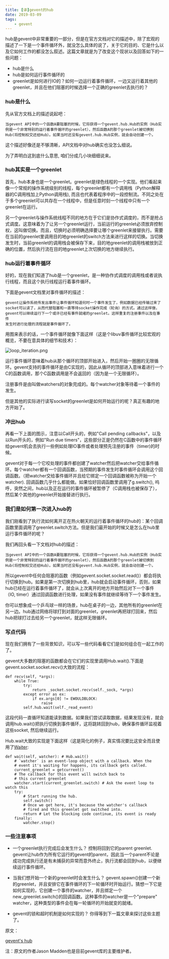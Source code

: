 ```yaml
---
title: [译]gevent的hub
date: 2019-03-09
tags: 
	- gevent
---
```



hub是gevent中非常重要的一部分，但是在官方文档对它的描述中，除了宏观的描述了一下是一个事件循环外，就没怎么具体的说了，关于它的目的、它是什么以及它如何工作的都没怎么叙述。这篇文章就是为了改变这个现状以及回答如下的一些问题：

* hub是什么
* hub是如何运行事件循环的
* greenlet是如何进行IO的？如何一边运行着事件循环，一边又运行着其他的greenlet，并且在他们阻塞的时候选择一个正确的greenlet去执行的？

### hub是什么
先从官方文档上的描述说起吧：

```
当gevent API中的一个函数A要阻塞的时候，它将获得一个gevent.hub.Hub的实例（Hub实
例是一个非常特别的运行着事件循环的greenlet），然后函数A的那个greenlet被切换到
Hub(将控制权交还给Hub）。如果当时还没有gevent.hub.Hub实例，就会自动创建一个。
```

这个描述好像还是不够清晰，API文档中对hub确实也没怎么细说。

为了弄明白这到底什么意思, 咱们分成几小块细细说来。

### hub其实是一个greenlet
首先，hub本身也是一个greenlet。greenlet是绿色线程的一个实现。他们看起来像一个常规的操作系统级别的线程，每个greenlet都有一个调用栈（Python解释器的C调用栈加上Python调用栈), 而且也代表着程序中的一段控制流。不同之处在于多个greenlet可以共存在一个线程中，但是任意时刻一个线程中只有一个greenlet在运行。

另一个greenlet与操作系统线程不同的地方在于它们是协作式调度的，而不是抢占式调度。这意味着为了让另一个greenlet运行，当前运行的greenlet必须放弃控制权，这叫做切换。而且，切换时必须明确选择要让哪个greenlet来接替执行。需要在当前的greenlet里调用目的地greenlet的switch方法来进行这样的切换。当切换发生时，当前greenlet的调用栈会被保存下来，目的地greenlet的调用栈被放到正确的位置，然后执行流在目的地greenlet上次切换的地方继续执行。

### hub运行着事件循环
好的，现在我们知道了hub是一个greenlet，是一种协作式调度的调用栈或者说执行线程，而且这个执行线程运行着事件循环。

下面是gevent文档里对事件循环的描述：

```
gevent让操作系统传发出事件让事件循环知道何时一个事件发生了，例如数据已经传输过来了
socket可以读了，从而代替阻塞和一直等待socket操作完成（轮询）的方式。通过这样做，
gevent可以继续运行下一个或许已经有事件就绪的greenlet。这样重复的注册事件以及在事件
发生时进行处理的流程就是事件循环了。
```

用图来表示的话，一个事件循环就像下面这样（这是个libuv事件循环比较宏观的概览，不要在意具体的细节和技术）：

![loop_iteration.png](https://i.loli.net/2019/03/10/5c84fa87e414a.png)

运行事件循环意味着hub从那个循环的顶部开始进入，然后开始一圈圈的无限循环。gevent支持的事件循环是由C实现的，因此从循环的顶部进入意味着进行一个C的函数调用，那个C函数调用是不会返回的（因为是一个无限循环）。

注册事件是由叫做watchers的对象完成的。每个watcher对象等待着一个事件的发生。

但是其他的实际进行读写socket的greenlet是如何开始运行的呢？真正有趣的地方开始了。

### 冲出hub
再看一下上面的图示，注意以Call开头的，例如"Call pending callbacks"，以及以Run开头的，例如"Run due timers"，这些部分正是仍然在C函数中的事件循环给gevent机会去执行一些例如处理IO事件或者处理预先注册的事件（timer)的时候。

gevent对于每一个它咬处理的事件都创建了watcher然后把watcher交给事件循环。每个watcher都有一个回调函数，当预期的事件发生时事件循环会调用这个回调函数。（把watcher交给事件循环并且给它绑定一个回调函数被称为开始一个watcher). 回调函数几乎什么都能做。如果恰好回调函数里调用了g.switch(), 呜呼，突然之间，hub以及正在运行的事件循环被暂停了（C调用栈也被保存了），然后某个其他的greenlet开始接替进行执行。

### 我们是如何第一次进入hub的
我们刚看到了执行流如何离开正在热火朝天的运行着事件循环的hub的：某个回调函数里面调用了greenlet.switch方法。但是我们最开始的时候又是怎么在hub里运行事件循环的呢？

我们再回头看一下文档对hub的描述：

```
当gevent API中的一个函数A要阻塞的时候，它将获得一个gevent.hub.Hub的实例（Hub实
例是一个非常特别的运行着事件循环的greenlet），然后函数A的那个greenlet被切换到
Hub(将控制权交还给Hub）。如果当时还没有gevent.hub.Hub实例，就会自动创建一个。
```

所以gevent中任何会阻塞的函数（例如gevent.socket.socket.read()）都会将执行切换到hub。如果是第一次切换到hub里，hub就会启动事件循环，否则，如果hub已经在运行着事件循环了，就会从上次离开的地方开始然后对下一个事件（IO, timer）通过回调函数进行处理，如果没有事件就继续等待下一个事件发生。

你可以想象成一个乒乓球一样的场景，hub在桌子的一边，其他所有的greenlet在另一边。hub通过网络将球打到对面的greenlet，greenlet再把球打回来，然后hub把球打过去给另一个greenlet，就这样无限循环。

### 写点代码

现在我们拥有了一些背景知识，可以写一些代码看看它们是如何组合在一起工作的了。

gevent大多数的阻塞的函数都会在它们的实现里调用Hub.wait().下面是gevent.socket.socket.recv()大致的流程：

```
def recv(self, *args):
    while True:
        try:
            return _socket.socket.recv(self._sock, *args)
        except error as ex:
            if ex.args[0] != EWOULDBLOCK:
                raise
        self.hub.wait(self._read_event)
```

这段代码一直循环知道能读到数据。如果我们尝试读取数据，结果发现没有，就会调用hub.wait()把执行切换到事件循环，这将跳转回到hub，确保事件循环监视着这些socket, 然后继续运行。

Hub.wait大致的实现是下面这样（这是简化的例子，真实情况要比这安全而且使用了[Waiter](http://www.gevent.org/api/gevent.hub.html#gevent.hub.Waiter):

```
def wait(self, watcher): # Hub.wait()
    # `watcher` is an event-loop object with a callback. When the
    # event it's waiting for happens, its callback gets called.
    current_greenlet = getcurrent()
    # The callback for this event will switch back to
    # this current greenlet
    watcher.start(current_greenlet.switch) # Ask the event loop to watch this
    try:
        # Start running the hub.
        self.switch()
        # Once we get here, it's because the watcher's callback
        # fired and this greenlet got switched into.
        return # Let the blocking code continue, its event is ready
    finally:
        watcher.stop()
```

### 一些注意事项
* 一个greenlet执行完成后会发生什么？
	控制将回到它的parent greenlet. gevent让hub作为所有它运行的gevent的parent，因此当一个parent不论是成功完成执行还是有未捕获的异常而意外终止，执行流都会回到hub，以便继续运行事件循环。

* 当我们想开始一个新的greenlet时会发生什么？
	gevent.spawn()创建一个新的greenlet，并且安排它在事件循环的下一轮循环时开始运行。猜想一下它是如何实现的，它创建一个事件的watcher，并且绑定一个new_greenlet.switch()的回调函数。这种事件的watcher是一个"prepare" watcher，这种类型的事件会在每一轮循环的开始就变的就绪。
	
* gevent的锁和超时机制是如何实现的？
	你得等到下一篇文章来探讨这些主题了。
	
原文：

[gevent's hub](https://dev.nextthought.com/blog/2018/05/gevent-hub.html)

注：原文的作者Jason Madden也是目前gevent库的主要维护者。



	
